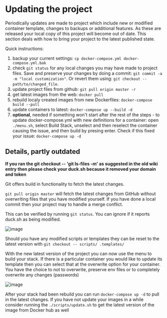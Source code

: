 # Updating the project

Periodically updates are made to project which include new or modified container template, changes to backups or additional features. As these are released your local copy of this project will become out of date. This section deals with how to bring your project to the latest published state.

Quick instructions:

1. backup your current settings: `cp docker-compose.yml docker-compose.yml.bak`
2. check `git status` for any local changes you may have made to project files. Save and preserve your changes by doing a commit: `git commit -a -m "local customization"`. Or revert them using: `git checkout -- path/to/changed_file`.
3. update project files from github: `git pull origin master -r`
4. get latest images from the web: `docker pull`
5. rebuild localy created images from new Dockerfiles: `docker-compose build --pull`
6. update containers to latest: `docker-compose up --build -d`
7. **optional**, needed if something won't start after the rest of the steps - to update docker-compose.yml with new definitions for a container: open `./menu.sh`, select Build Stack, unselect and then reselect the container causing the issue, and then build by presing enter. Check if this fixed your issue: `docker-compose up -d`

## Details, partly outdated

**If you ran the git checkout -- 'git ls-files -m' as suggested in the old wiki entry then please check your duck.sh because it removed your domain and token**

Git offers build in functionality to fetch the latest changes.

`git pull origin master` will fetch the latest changes from GitHub without overwriting files that you have modified yourself. If you have done a local commit then your project may to handle a merge conflict.

This can be verified by running `git status`. You can ignore if it reports duck.sh as being modified.

![image](https://user-images.githubusercontent.com/46672225/68645804-d42d0000-0521-11ea-842f-fd0b2d22cd0e.png)

Should you have any modified scripts or templates they can be reset to the latest version with `git checkout -- scripts/ .templates/`

With the new latest version of the project you can now use the menu to build your stack. If there is a particular container you would like to update its template then you can select that at the overwrite option for your container. You have the choice to not to overwrite, preserve env files or to completely overwrite any changes (passwords)

![image](https://user-images.githubusercontent.com/46672225/68646024-8fee2f80-0522-11ea-8b6e-f1d439a5be7f.png)

After your stack had been rebuild you can run `docker-compose up -d` to pull in the latest changes. If you have not update your images in a while consider running the `./scripts/update.sh` to get the latest version of the image from Docker hub as well

